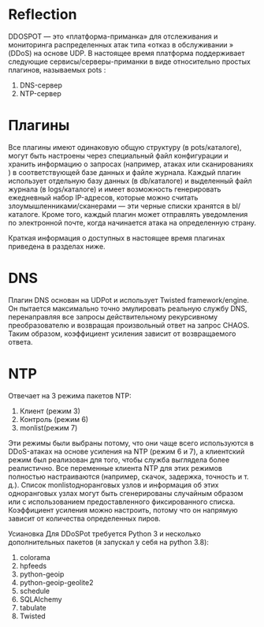 # Reflection
DDOSPOT — это «платформа-приманка» для отслеживания и мониторинга распределенных атак типа «отказ в обслуживании » (DDoS) на основе UDP. В настоящее время платформа поддерживает следующие сервисы/серверы-приманки в виде относительно простых плагинов, называемых pots :

1) DNS-сервер
2) NTP-сервер

# Плагины
Все плагины имеют одинаковую общую структуру (в pots/каталоге), могут быть настроены через специальный файл конфигурации и хранить информацию о запросах (например, атаках или сканированиях ) в соответствующей базе данных и файле журнала. Каждый плагин использует отдельную базу данных (в db/каталоге) и выделенный файл журнала (в logs/каталоге) и имеет возможность генерировать ежедневный набор IP-адресов, которые можно считать злоумышленниками/сканерами — эти черные списки хранятся в bl/каталоге. Кроме того, каждый плагин может отправлять уведомления по электронной почте, когда начинается атака на определенную страну.

Краткая информация о доступных в настоящее время плагинах приведена в разделах ниже.

# DNS
Плагин DNS основан на UDPot и использует Twisted framework/engine. Он пытается максимально точно эмулировать реальную службу DNS, перенаправляя все запросы действительному рекурсивному преобразователю и возвращая произвольный ответ на запрос CHAOS. Таким образом, коэффициент усиления зависит от возвращаемого ответа.

# NTP
Отвечает на 3 режима пакетов NTP:

1) Клиент (режим 3)
2) Контроль (режим 6)
3) monlist(режим 7)

Эти режимы были выбраны потому, что они чаще всего используются в DDoS-атаках на основе усиления на NTP (режим 6 и 7), а клиентский режим был реализован для того, чтобы служба выглядела более реалистично. Все переменные клиента NTP для этих режимов полностью настраиваются (например, скачок, задержка, точность и т. д.). Список monlistодноранговых узлов и информация об этих одноранговых узлах могут быть сгенерированы случайным образом или с использованием предоставленного фиксированного списка. Коэффициент усиления можно настроить, потому что он напрямую зависит от количества определенных пиров.

Усиановка
Для DDoSPot требуется Python 3 и несколько дополнительных пакетов (я запускал у себя на python 3.8):

1) colorama
2) hpfeeds
3) python-geoip
4) python-geoip-geolite2
5) schedule
6) SQLAlchemy
7) tabulate
8) Twisted
